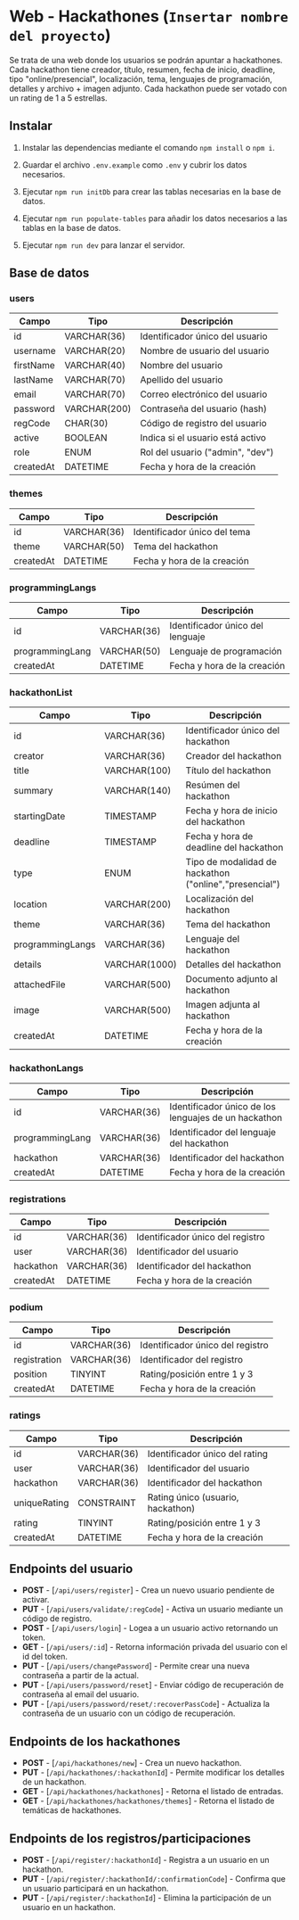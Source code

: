 # Web - Hackathones (`Insertar nombre del proyecto`)

Se trata de una web donde los usuarios se podrán apuntar a hackathones. Cada hackathon tiene creador, título, resumen, fecha de inicio,
deadline, tipo "online/presencial", localización, tema, lenguajes de programación, detalles y archivo + imagen adjunto.
Cada hackathon puede ser votado con un rating de 1 a 5 estrellas.

## Instalar

1. Instalar las dependencias mediante el comando `npm install` o `npm i`.

2. Guardar el archivo `.env.example` como `.env` y cubrir los datos necesarios.

3. Ejecutar `npm run initDb` para crear las tablas necesarias en la base de datos.

4. Ejecutar `npm run populate-tables` para añadir los datos necesarios a las tablas en la base de datos.

5. Ejecutar `npm run dev` para lanzar el servidor.

## Base de datos

### users

| Campo     | Tipo         | Descripción                      |
| --------- | ------------ | -------------------------------- |
| id        | VARCHAR(36)  | Identificador único del usuario  |
| username  | VARCHAR(20)  | Nombre de usuario del usuario    |
| firstName | VARCHAR(40)  | Nombre del usuario               |
| lastName  | VARCHAR(70)  | Apellido del usuario             |
| email     | VARCHAR(70)  | Correo electrónico del usuario   |
| password  | VARCHAR(200) | Contraseña del usuario (hash)    |
| regCode   | CHAR(30)     | Código de registro del usuario   |
| active    | BOOLEAN      | Indica si el usuario está activo |
| role      | ENUM         | Rol del usuario ("admin", "dev") |
| createdAt | DATETIME     | Fecha y hora de la creación      |

### themes

| Campo     | Tipo        | Descripción                  |
| --------- | ----------- | ---------------------------- |
| id        | VARCHAR(36) | Identificador único del tema |
| theme     | VARCHAR(50) | Tema del hackathon           |
| createdAt | DATETIME    | Fecha y hora de la creación  |

### programmingLangs

| Campo           | Tipo        | Descripción                      |
| --------------- | ----------- | -------------------------------- |
| id              | VARCHAR(36) | Identificador único del lenguaje |
| programmingLang | VARCHAR(50) | Lenguaje de programación         |
| createdAt       | DATETIME    | Fecha y hora de la creación      |

### hackathonList

| Campo            | Tipo          | Descripción                                            |
| ---------------- | ------------- | ------------------------------------------------------ |
| id               | VARCHAR(36)   | Identificador único del hackathon                      |
| creator          | VARCHAR(36)   | Creador del hackathon                                  |
| title            | VARCHAR(100)  | Título del hackathon                                   |
| summary          | VARCHAR(140)  | Resúmen del hackathon                                  |
| startingDate     | TIMESTAMP     | Fecha y hora de inicio del hackathon                   |
| deadline         | TIMESTAMP     | Fecha y hora de deadline del hackathon                 |
| type             | ENUM          | Tipo de modalidad de hackathon ("online","presencial") |
| location         | VARCHAR(200)  | Localización del hackathon                             |
| theme            | VARCHAR(36)   | Tema del hackathon                                     |
| programmingLangs | VARCHAR(36)   | Lenguaje del hackathon                                 |
| details          | VARCHAR(1000) | Detalles del hackathon                                 |
| attachedFile     | VARCHAR(500)  | Documento adjunto al hackathon                         |
| image            | VARCHAR(500)  | Imagen adjunta al hackathon                            |
| createdAt        | DATETIME      | Fecha y hora de la creación                            |

### hackathonLangs

| Campo           | Tipo        | Descripción                                          |
| --------------- | ----------- | ---------------------------------------------------- |
| id              | VARCHAR(36) | Identificador único de los lenguajes de un hackathon |
| programmingLang | VARCHAR(36) | Identificador del lenguaje del hackathon             |
| hackathon       | VARCHAR(36) | Identificador del hackathon                          |
| createdAt       | DATETIME    | Fecha y hora de la creación                          |

### registrations

| Campo     | Tipo        | Descripción                      |
| --------- | ----------- | -------------------------------- |
| id        | VARCHAR(36) | Identificador único del registro |
| user      | VARCHAR(36) | Identificador del usuario        |
| hackathon | VARCHAR(36) | Identificador del hackathon      |
| createdAt | DATETIME    | Fecha y hora de la creación      |

### podium

| Campo        | Tipo        | Descripción                      |
| ------------ | ----------- | -------------------------------- |
| id           | VARCHAR(36) | Identificador único del registro |
| registration | VARCHAR(36) | Identificador del registro       |
| position     | TINYINT     | Rating/posición entre 1 y 3      |
| createdAt    | DATETIME    | Fecha y hora de la creación      |

### ratings

| Campo        | Tipo        | Descripción                       |
| ------------ | ----------- | --------------------------------- |
| id           | VARCHAR(36) | Identificador único del rating    |
| user         | VARCHAR(36) | Identificador del usuario         |
| hackathon    | VARCHAR(36) | Identificador del hackathon       |
| uniqueRating | CONSTRAINT  | Rating único (usuario, hackathon) |
| rating       | TINYINT     | Rating/posición entre 1 y 3       |
| createdAt    | DATETIME    | Fecha y hora de la creación       |

## Endpoints del usuario

- **POST** - [`/api/users/register`] - Crea un nuevo usuario pendiente de activar.
- **PUT** - [`/api/users/validate/:regCode`] - Activa un usuario mediante un código de registro.
- **POST** - [`/api/users/login`] - Logea a un usuario activo retornando un token.
- **GET** - [`/api/users/:id`] - Retorna información privada del usuario con el id del token.
- **PUT** - [`/api/users/changePassword`] - Permite crear una nueva contraseña a partir de la actual.
- **PUT** - [`/api/users/password/reset`] - Enviar código de recuperación de contraseña al email del usuario.
- **PUT** - [`/api/users/password/reset/:recoverPassCode`] - Actualiza la contraseña de un usuario con un código de recuperación.

## Endpoints de los hackathones

- **POST** - [`/api/hackathones/new`] - Crea un nuevo hackathon.
- **PUT** - [`/api/hackathones/:hackathonId`] - Permite modificar los detalles de un hackathon.
- **GET** - [`/api/hackathones/hackathones`] - Retorna el listado de entradas.
- **GET** - [`/api/hackathones/hackathones/themes`] - Retorna el listado de temáticas de hackathones.

## Endpoints de los registros/participaciones

- **POST** - [`/api/register/:hackathonId`] - Registra a un usuario en un hackathon.
- **PUT** - [`/api/register/:hackathonId/:confirmationCode`] - Confirma que un usuario participará en un hackathon.
- **PUT** - [`/api/register/:hackathonId`] - Elimina la participación de un usuario en un hackathon.
